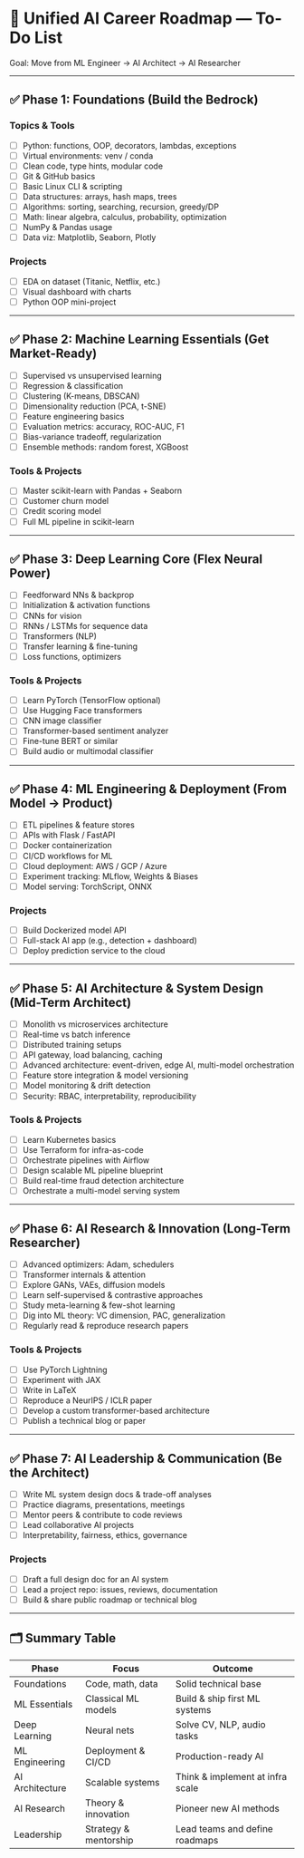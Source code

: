 # 🚀 Unified AI Career Roadmap — To-Do List

Goal: Move from ML Engineer → AI Architect → AI Researcher

---

## ✅ Phase 1: Foundations (Build the Bedrock)
### Topics & Tools
- ☐ Python: functions, OOP, decorators, lambdas, exceptions  
- ☐ Virtual environments: venv / conda  
- ☐ Clean code, type hints, modular code  
- ☐ Git & GitHub basics  
- ☐ Basic Linux CLI & scripting  
- ☐ Data structures: arrays, hash maps, trees  
- ☐ Algorithms: sorting, searching, recursion, greedy/DP  
- ☐ Math: linear algebra, calculus, probability, optimization  
- ☐ NumPy & Pandas usage  
- ☐ Data viz: Matplotlib, Seaborn, Plotly  

### Projects
- ☐ EDA on dataset (Titanic, Netflix, etc.)  
- ☐ Visual dashboard with charts  
- ☐ Python OOP mini-project  

---

## ✅ Phase 2: Machine Learning Essentials (Get Market-Ready)
- ☐ Supervised vs unsupervised learning  
- ☐ Regression & classification  
- ☐ Clustering (K-means, DBSCAN)  
- ☐ Dimensionality reduction (PCA, t-SNE)  
- ☐ Feature engineering basics  
- ☐ Evaluation metrics: accuracy, ROC-AUC, F1  
- ☐ Bias-variance tradeoff, regularization  
- ☐ Ensemble methods: random forest, XGBoost  

### Tools & Projects
- ☐ Master scikit-learn with Pandas + Seaborn  
- ☐ Customer churn model  
- ☐ Credit scoring model  
- ☐ Full ML pipeline in scikit-learn  

---

## ✅ Phase 3: Deep Learning Core (Flex Neural Power)
- ☐ Feedforward NNs & backprop  
- ☐ Initialization & activation functions  
- ☐ CNNs for vision  
- ☐ RNNs / LSTMs for sequence data  
- ☐ Transformers (NLP)  
- ☐ Transfer learning & fine-tuning  
- ☐ Loss functions, optimizers  

### Tools & Projects
- ☐ Learn PyTorch (TensorFlow optional)  
- ☐ Use Hugging Face transformers  
- ☐ CNN image classifier  
- ☐ Transformer-based sentiment analyzer  
- ☐ Fine-tune BERT or similar  
- ☐ Build audio or multimodal classifier  

---

## ✅ Phase 4: ML Engineering & Deployment (From Model → Product)
- ☐ ETL pipelines & feature stores  
- ☐ APIs with Flask / FastAPI  
- ☐ Docker containerization  
- ☐ CI/CD workflows for ML  
- ☐ Cloud deployment: AWS / GCP / Azure  
- ☐ Experiment tracking: MLflow, Weights & Biases  
- ☐ Model serving: TorchScript, ONNX  

### Projects
- ☐ Build Dockerized model API  
- ☐ Full-stack AI app (e.g., detection + dashboard)  
- ☐ Deploy prediction service to the cloud  

---

## ✅ Phase 5: AI Architecture & System Design (Mid-Term Architect)
- ☐ Monolith vs microservices architecture  
- ☐ Real-time vs batch inference  
- ☐ Distributed training setups  
- ☐ API gateway, load balancing, caching  
- ☐ Advanced architecture: event-driven, edge AI, multi-model orchestration  
- ☐ Feature store integration & model versioning  
- ☐ Model monitoring & drift detection  
- ☐ Security: RBAC, interpretability, reproducibility  

### Tools & Projects
- ☐ Learn Kubernetes basics  
- ☐ Use Terraform for infra-as-code  
- ☐ Orchestrate pipelines with Airflow  
- ☐ Design scalable ML pipeline blueprint  
- ☐ Build real-time fraud detection architecture  
- ☐ Orchestrate a multi-model serving system  

---

## ✅ Phase 6: AI Research & Innovation (Long-Term Researcher)
- ☐ Advanced optimizers: Adam, schedulers  
- ☐ Transformer internals & attention  
- ☐ Explore GANs, VAEs, diffusion models  
- ☐ Learn self-supervised & contrastive approaches  
- ☐ Study meta-learning & few-shot learning  
- ☐ Dig into ML theory: VC dimension, PAC, generalization  
- ☐ Regularly read & reproduce research papers  

### Tools & Projects
- ☐ Use PyTorch Lightning  
- ☐ Experiment with JAX  
- ☐ Write in LaTeX  
- ☐ Reproduce a NeurIPS / ICLR paper  
- ☐ Develop a custom transformer-based architecture  
- ☐ Publish a technical blog or paper  

---

## ✅ Phase 7: AI Leadership & Communication (Be the Architect)
- ☐ Write ML system design docs & trade-off analyses  
- ☐ Practice diagrams, presentations, meetings  
- ☐ Mentor peers & contribute to code reviews  
- ☐ Lead collaborative AI projects  
- ☐ Interpretability, fairness, ethics, governance  

### Projects
- ☐ Draft a full design doc for an AI system  
- ☐ Lead a project repo: issues, reviews, documentation  
- ☐ Build & share public roadmap or technical blog  

---

## 🗂 Summary Table

| Phase         | Focus                  | Outcome                            |
|---------------|------------------------|-------------------------------------|
| Foundations   | Code, math, data       | Solid technical base               |
| ML Essentials | Classical ML models    | Build & ship first ML systems      |
| Deep Learning | Neural nets            | Solve CV, NLP, audio tasks         |
| ML Engineering| Deployment & CI/CD     | Production-ready AI                |
| AI Architecture | Scalable systems      | Think & implement at infra scale   |
| AI Research   | Theory & innovation    | Pioneer new AI methods             |
| Leadership    | Strategy & mentorship  | Lead teams and define roadmaps     |
